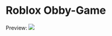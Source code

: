 # Roblox Obby-Game
Preview:
![](https://media.discordapp.net/attachments/1031603273624469575/1146497210272460880/devblog.gif?width=468&height=264)
